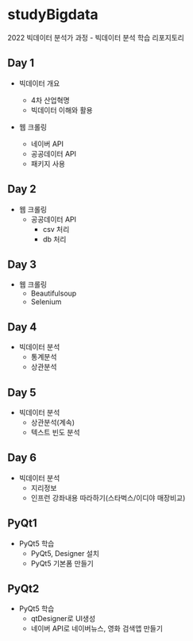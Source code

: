 # studyBigdata
2022 빅데이터 분석가 과정 - 빅데이터 분석 학습 리포지토리


## Day 1
- 빅데이터 개요
  - 4차 산업혁명
  - 빅데이터 이해와 활용

- 웹 크롤링
  - 네이버 API
  - 공공데이터 API
  - 패키지 사용

## Day 2 
- 웹 크롤링
  - 공공데이터 API
    - csv 처리
    - db 처리

## Day 3
- 웹 크롤링
  - Beautifulsoup
  - Selenium

## Day 4
- 빅데이터 분석
  - 통계분석
  - 상관분석

## Day 5
- 빅데이터 분석
  - 상관분석(계속)
  - 텍스트 빈도 분석

## Day 6
- 빅데이터 분석
  - 지리정보
  - 인프런 강좌내용 따라하기(스타벅스/이디야 매장비교)

## PyQt1
- PyQt5 학습
  - PyQt5, Designer 설치
  - PyQt5 기본폼 만들기

## PyQt2
- PyQt5 학습
  - qtDesigner로 UI생성
  - 네이버 API로 네이버뉴스, 영화 검색앱 만들기